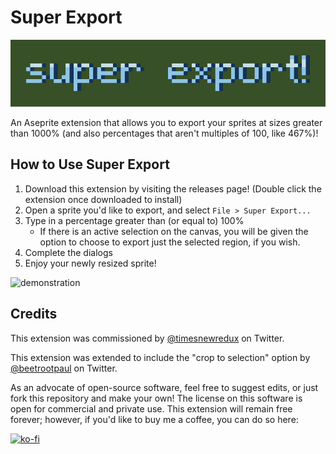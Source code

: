 # Super Export
![hero image](./assets/hero.png)

An Aseprite extension that allows you to export your sprites at sizes greater than 1000% (and also percentages that aren't multiples of 100, like 467%)!

## How to Use Super Export

1. Download this extension by visiting the releases page! (Double click the extension once downloaded to install)
2. Open a sprite you'd like to export, and select `File > Super Export...`
3. Type in a percentage greater than (or equal to) 100%
    * If there is an active selection on the canvas, you will be given the option to choose to export just the selected region, if you wish.
4. Complete the dialogs
5. Enjoy your newly resized sprite!

![demonstration](https://media.giphy.com/media/cAzhLLPFVmjjT1G3a5/giphy-downsized-large.gif)

## Credits

This extension was commissioned by [@timesnewredux](https://twitter.com/timesnewredux) on Twitter.

This extension was extended to include the "crop to selection" option by [@beetrootpaul](https://twitter.com/beetrootpaul) on Twitter.

As an advocate of open-source software, feel free to suggest edits, or just fork this repository and make your own! The license on this software is open for commercial and private use. This extension will remain free forever; however, if you'd like to buy me a coffee, you can do so here: 

[![ko-fi](https://ko-fi.com/img/githubbutton_sm.svg)](https://ko-fi.com/L3L766S5F)

